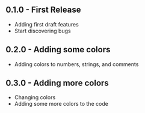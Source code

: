 ## 0.1.0 - First Release
* Adding first draft features
* Start discovering bugs

## 0.2.0 - Adding some colors
* Adding colors to numbers, strings, and comments

## 0.3.0 - Adding more colors
* Changing colors
* Adding some more colors to the code
